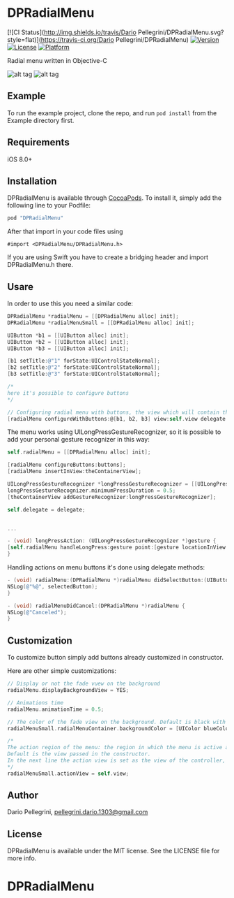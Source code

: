 # DPRadialMenu

[![CI Status](http://img.shields.io/travis/Dario Pellegrini/DPRadialMenu.svg?style=flat)](https://travis-ci.org/Dario Pellegrini/DPRadialMenu)
[![Version](https://img.shields.io/cocoapods/v/DPRadialMenu.svg?style=flat)](http://cocoapods.org/pods/DPRadialMenu)
[![License](https://img.shields.io/cocoapods/l/DPRadialMenu.svg?style=flat)](http://cocoapods.org/pods/DPRadialMenu)
[![Platform](https://img.shields.io/cocoapods/p/DPRadialMenu.svg?style=flat)](http://cocoapods.org/pods/DPRadialMenu)

Radial menu written in Objective-C

![alt tag](https://raw.githubusercontent.com/dariopellegrini/DPRadialMenu/master/Screen/animation.gif)
![alt tag](https://raw.githubusercontent.com/dariopellegrini/DPRadialMenu/master/screen/screen2.png)

## Example

To run the example project, clone the repo, and run `pod install` from the Example directory first.

## Requirements
iOS 8.0+

## Installation

DPRadialMenu is available through [CocoaPods](http://cocoapods.org). To install
it, simply add the following line to your Podfile:

```ruby
pod "DPRadialMenu"
```

After that import in your code files using 

```
#import <DPRadialMenu/DPRadialMenu.h>
```

If you are using Swift you have to create a bridging header and import DPRadialMenu.h there.

## Usare

In order to use this you need a similar code:

```objective-c
DPRadialMenu *radialMenu = [[DPRadialMenu alloc] init];
DPRadialMenu *radialMenuSmall = [[DPRadialMenu alloc] init];

UIButton *b1 = [[UIButton alloc] init];
UIButton *b2 = [[UIButton alloc] init];
UIButton *b3 = [[UIButton alloc] init];

[b1 setTitle:@"1" forState:UIControlStateNormal];
[b2 setTitle:@"2" forState:UIControlStateNormal];
[b3 setTitle:@"3" forState:UIControlStateNormal];

/*
here it's possible to configure buttons
*/

// Configuring radial menu with buttons, the view which will contain the menu and the delegate
[radialMenu configureWithButtons:@[b1, b2, b3] view:self.view delegate:self];
```

The menu works using UILongPressGestureRecognizer, so it is possible to add your personal gesture recognizer in this way:

```objective-c
self.radialMenu = [[DPRadialMenu alloc] init];

[radialMenu configureButtons:buttons];
[radialMenu insertInView:theContainerView];

UILongPressGestureRecognizer *longPressGestureRecognizer = [[UILongPressGestureRecognizer alloc] initWithTarget:self action:@selector(longPressAction:)];
longPressGestureRecognizer.minimumPressDuration = 0.5;
[theContainerView addGestureRecognizer:longPressGestureRecognizer];

self.delegate = delegate;


...

- (void) longPressAction: (UILongPressGestureRecognizer *)gesture {
[self.radialMenu handleLongPress:gesture point:[gesture locationInView:theContainerView]];
}

```

Handling actions on menu buttons it's done using delegate methods:

```objective-c
- (void) radialMenu:(DPRadialMenu *)radialMenu didSelectButton:(UIButton *)selectedButton {
NSLog(@"%@", selectedButton);
}

- (void) radialMenuDidCancel:(DPRadialMenu *)radialMenu {
NSLog(@"Canceled");
}
```

## Customization

To customize button simply add buttons already customized in constructor.

Here are other simple customizations:

```objective-c
// Display or not the fade vuew on the background
radialMenu.displayBackgroundView = YES;

// Animations time
radialMenu.animationTime = 0.5;

// The color of the fade view on the background. Default is black with alpha 0.7
radialMenuSmall.radialMenuContainer.backgroundColor = [UIColor blueColor];

/*
The action region of the menu: the region in which the menu is active and from which it configures its position.
Default is the view passed in the constructor.
In the next line the action view is set as the view of the controller, in order to have a nice behavior on the whole screen.
*/
radialMenuSmall.actionView = self.view;
```

## Author

Dario Pellegrini, pellegrini.dario.1303@gmail.com

## License

DPRadialMenu is available under the MIT license. See the LICENSE file for more info.
# DPRadialMenu
